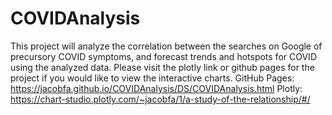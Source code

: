# COVIDAnalysis
This project will analyze the correlation between the searches on Google of precursory COVID symptoms, and forecast trends and hotspots for COVID using the analyzed data.
Please visit the plotly link or github pages for the project if you would like to view the interactive charts.
GitHub Pages: https://jacobfa.github.io/COVIDAnalysis/DS/COVIDAnalysis.html
Plotly: https://chart-studio.plotly.com/~jacobfa/1/a-study-of-the-relationship/#/
